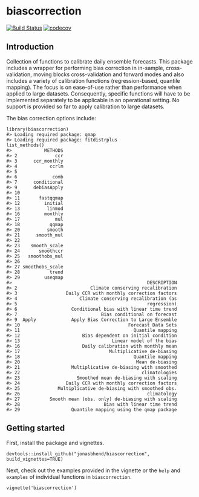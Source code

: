 biascorrection
==============

[![Build Status](https://travis-ci.org/jonasbhend/biascorrection.svg?branch=master)](https://travis-ci.org/jonasbhend/biascorrection) [![codecov](https://img.shields.io/codecov/c/github/jonasbhend/biascorrection.svg)](https://codecov.io/github/jonasbhend/biascorrection)

Introduction
------------

Collection of functions to calibrate daily ensemble forecasts. This package includes a wrapper for performing bias correction in in-sample, cross-validation, moving blocks cross-validation and forward modes and also includes a variety of calibration functions (regression-based, quantile mapping). The focus is on ease-of-use rather than performance when applied to large datasets. Consequently, specific functions will have to be implemented separately to be applicable in an operational setting. No support is provided so far to apply calibration to large datasets.

The bias correction options include:

``` {.r}
library(biascorrection)
#> Loading required package: qmap
#> Loading required package: fitdistrplus
list_methods()
#>            METHODS
#> 2              ccr
#> 3      ccr_monthly
#> 4            ccrlm
#> 5                 
#> 6             comb
#> 7      conditional
#> 9      debiasApply
#> 10                
#> 11       fastqqmap
#> 12         initial
#> 13          linmod
#> 16         monthly
#> 17             mul
#> 18           qqmap
#> 20          smooth
#> 21      smooth_mul
#> 22                
#> 23    smooth_scale
#> 24       smoothccr
#> 25   smoothobs_mul
#> 26                
#> 27 smoothobs_scale
#> 28           trend
#> 29         useqmap
#>                                                  DESCRIPTION
#> 2                           Climate conserving recalibration
#> 3                  Daily CCR with monthly correction factors
#> 4                       Climate conserving recalibration (as
#> 5                                                regression)
#> 6                    Conditional bias with linear time trend
#> 7                               Bias conditional on forecast
#> 9  Apply             Apply Bias Correction to Large Ensemble
#> 10                                        Forecast Data Sets
#> 11                                          Quantile mapping
#> 12                       Bias dependent on initial condition
#> 13                                  Linear model of the bias
#> 16                       Daily calibration with monthly mean
#> 17                                 Multiplicative de-biasing
#> 18                                          Quantile mapping
#> 20                                           Mean de-biasing
#> 21                   Multiplicative de-biasing with smoothed
#> 22                                             climatologies
#> 23                     Smoothed mean de-biasing with scaling
#> 24                 Daily CCR with monthly correction factors
#> 25              Multiplicative de-biasing with smoothed obs.
#> 26                                               climatology
#> 27           Smooth mean (obs. only) de-biasing with scaling
#> 28                               Bias with linear time trend
#> 29                   Quantile mapping using the qmap package
```

Getting started
---------------

First, install the package and vignettes.

``` {.r}
devtools::install_github("jonasbhend/biascorrection", build_vignettes=TRUE)
```

Next, check out the examples provided in the vignette or the `help` and `examples` of individual functions in `biascorrection`.

``` {.r}
vignette('biascorrection')
```
